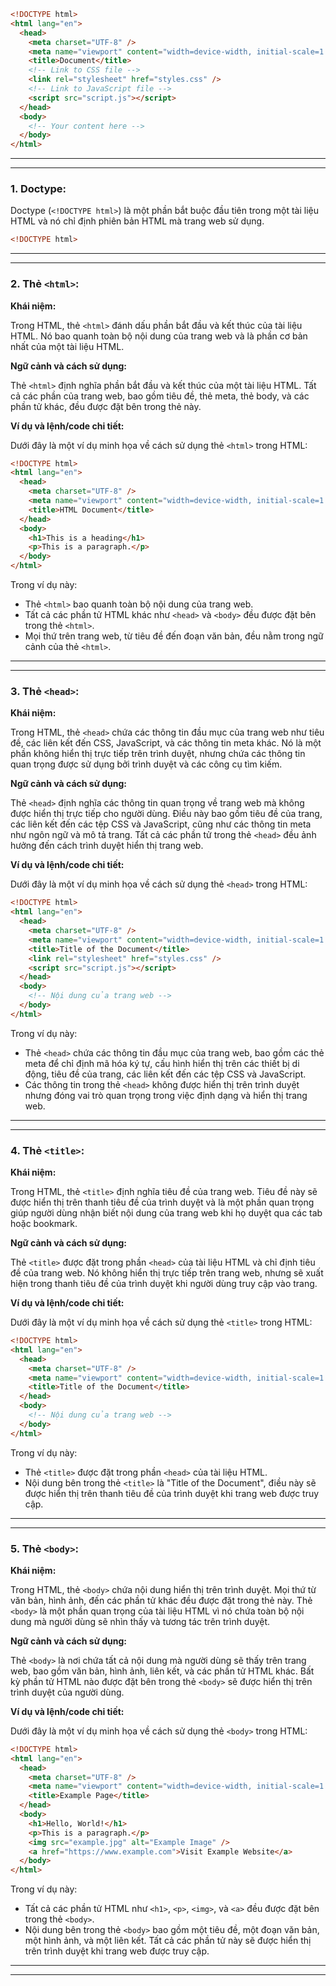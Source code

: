 ```html
<!DOCTYPE html>
<html lang="en">
  <head>
    <meta charset="UTF-8" />
    <meta name="viewport" content="width=device-width, initial-scale=1.0" />
    <title>Document</title>
    <!-- Link to CSS file -->
    <link rel="stylesheet" href="styles.css" />
    <!-- Link to JavaScript file -->
    <script src="script.js"></script>
  </head>
  <body>
    <!-- Your content here -->
  </body>
</html>
```

---

---

### 1. Doctype:

Doctype (`<!DOCTYPE html>`) là một phần bắt buộc đầu tiên trong một tài liệu HTML và nó chỉ định phiên bản HTML mà trang web sử dụng.

```html
<!DOCTYPE html>
```

---

---

### 2. Thẻ `<html>`:

**Khái niệm:**

Trong HTML, thẻ `<html>` đánh dấu phần bắt đầu và kết thúc của tài liệu HTML. Nó bao quanh toàn bộ nội dung của trang web và là phần cơ bản nhất của một tài liệu HTML.

**Ngữ cảnh và cách sử dụng:**

Thẻ `<html>` định nghĩa phần bắt đầu và kết thúc của một tài liệu HTML. Tất cả các phần của trang web, bao gồm tiêu đề, thẻ meta, thẻ body, và các phần tử khác, đều được đặt bên trong thẻ này.

**Ví dụ và lệnh/code chi tiết:**

Dưới đây là một ví dụ minh họa về cách sử dụng thẻ `<html>` trong HTML:

```html
<!DOCTYPE html>
<html lang="en">
  <head>
    <meta charset="UTF-8" />
    <meta name="viewport" content="width=device-width, initial-scale=1.0" />
    <title>HTML Document</title>
  </head>
  <body>
    <h1>This is a heading</h1>
    <p>This is a paragraph.</p>
  </body>
</html>
```

Trong ví dụ này:

- Thẻ `<html>` bao quanh toàn bộ nội dung của trang web.
- Tất cả các phần tử HTML khác như `<head>` và `<body>` đều được đặt bên trong thẻ `<html>`.
- Mọi thứ trên trang web, từ tiêu đề đến đoạn văn bản, đều nằm trong ngữ cảnh của thẻ `<html>`.

---

---

### 3. Thẻ `<head>`:

**Khái niệm:**

Trong HTML, thẻ `<head>` chứa các thông tin đầu mục của trang web như tiêu đề, các liên kết đến CSS, JavaScript, và các thông tin meta khác. Nó là một phần không hiển thị trực tiếp trên trình duyệt, nhưng chứa các thông tin quan trọng được sử dụng bởi trình duyệt và các công cụ tìm kiếm.

**Ngữ cảnh và cách sử dụng:**

Thẻ `<head>` định nghĩa các thông tin quan trọng về trang web mà không được hiển thị trực tiếp cho người dùng. Điều này bao gồm tiêu đề của trang, các liên kết đến các tệp CSS và JavaScript, cũng như các thông tin meta như ngôn ngữ và mô tả trang. Tất cả các phần tử trong thẻ `<head>` đều ảnh hưởng đến cách trình duyệt hiển thị trang web.

**Ví dụ và lệnh/code chi tiết:**

Dưới đây là một ví dụ minh họa về cách sử dụng thẻ `<head>` trong HTML:

```html
<!DOCTYPE html>
<html lang="en">
  <head>
    <meta charset="UTF-8" />
    <meta name="viewport" content="width=device-width, initial-scale=1.0" />
    <title>Title of the Document</title>
    <link rel="stylesheet" href="styles.css" />
    <script src="script.js"></script>
  </head>
  <body>
    <!-- Nội dung của trang web -->
  </body>
</html>
```

Trong ví dụ này:

- Thẻ `<head>` chứa các thông tin đầu mục của trang web, bao gồm các thẻ meta để chỉ định mã hóa ký tự, cấu hình hiển thị trên các thiết bị di động, tiêu đề của trang, các liên kết đến các tệp CSS và JavaScript.
- Các thông tin trong thẻ `<head>` không được hiển thị trên trình duyệt nhưng đóng vai trò quan trọng trong việc định dạng và hiển thị trang web.

---

---

### 4. Thẻ `<title>`:

**Khái niệm:**

Trong HTML, thẻ `<title>` định nghĩa tiêu đề của trang web. Tiêu đề này sẽ được hiển thị trên thanh tiêu đề của trình duyệt và là một phần quan trọng giúp người dùng nhận biết nội dung của trang web khi họ duyệt qua các tab hoặc bookmark.

**Ngữ cảnh và cách sử dụng:**

Thẻ `<title>` được đặt trong phần `<head>` của tài liệu HTML và chỉ định tiêu đề của trang web. Nó không hiển thị trực tiếp trên trang web, nhưng sẽ xuất hiện trong thanh tiêu đề của trình duyệt khi người dùng truy cập vào trang.

**Ví dụ và lệnh/code chi tiết:**

Dưới đây là một ví dụ minh họa về cách sử dụng thẻ `<title>` trong HTML:

```html
<!DOCTYPE html>
<html lang="en">
  <head>
    <meta charset="UTF-8" />
    <meta name="viewport" content="width=device-width, initial-scale=1.0" />
    <title>Title of the Document</title>
  </head>
  <body>
    <!-- Nội dung của trang web -->
  </body>
</html>
```

Trong ví dụ này:

- Thẻ `<title>` được đặt trong phần `<head>` của tài liệu HTML.
- Nội dung bên trong thẻ `<title>` là "Title of the Document", điều này sẽ được hiển thị trên thanh tiêu đề của trình duyệt khi trang web được truy cập.

---

---

### 5. Thẻ `<body>`:

**Khái niệm:**

Trong HTML, thẻ `<body>` chứa nội dung hiển thị trên trình duyệt. Mọi thứ từ văn bản, hình ảnh, đến các phần tử khác đều được đặt trong thẻ này. Thẻ `<body>` là một phần quan trọng của tài liệu HTML vì nó chứa toàn bộ nội dung mà người dùng sẽ nhìn thấy và tương tác trên trình duyệt.

**Ngữ cảnh và cách sử dụng:**

Thẻ `<body>` là nơi chứa tất cả nội dung mà người dùng sẽ thấy trên trang web, bao gồm văn bản, hình ảnh, liên kết, và các phần tử HTML khác. Bất kỳ phần tử HTML nào được đặt bên trong thẻ `<body>` sẽ được hiển thị trên trình duyệt của người dùng.

**Ví dụ và lệnh/code chi tiết:**

Dưới đây là một ví dụ minh họa về cách sử dụng thẻ `<body>` trong HTML:

```html
<!DOCTYPE html>
<html lang="en">
  <head>
    <meta charset="UTF-8" />
    <meta name="viewport" content="width=device-width, initial-scale=1.0" />
    <title>Example Page</title>
  </head>
  <body>
    <h1>Hello, World!</h1>
    <p>This is a paragraph.</p>
    <img src="example.jpg" alt="Example Image" />
    <a href="https://www.example.com">Visit Example Website</a>
  </body>
</html>
```

Trong ví dụ này:

- Tất cả các phần tử HTML như `<h1>`, `<p>`, `<img>`, và `<a>` đều được đặt bên trong thẻ `<body>`.
- Nội dung bên trong thẻ `<body>` bao gồm một tiêu đề, một đoạn văn bản, một hình ảnh, và một liên kết. Tất cả các phần tử này sẽ được hiển thị trên trình duyệt khi trang web được truy cập.

---

---
